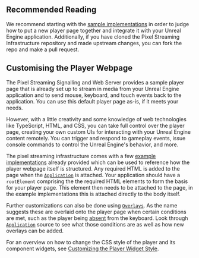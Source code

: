 ## Recommended Reading
We recommend starting with the [sample implementations](/Frontend/implementations/EpicGames/src) in order to judge how to put a new player page together and integrate it with your Unreal Engine application. Additionally, if you have cloned the Pixel Streaming Infrastructure repository and made upstream changes, you can fork the repo and make a pull request.


## Customising the Player Webpage
The Pixel Streaming Signalling and Web Server provides a sample player page that is already set up to stream in media from your Unreal Engine application and to send mouse, keyboard, and touch events back to the application. You can use this default player page as-is, if it meets your needs.

However, with a little creativity and some knowledge of web technologies like TypeScript, HTML, and CSS, you can take full control over the player page, creating your own custom UIs for interacting with your Unreal Engine content remotely. You can trigger and respond to gameplay events, issue console commands to control the Unreal Engine's behavior, and more.

The pixel streaming infrastructure comes with a few [example implementations](/Frontend/implementations/) already provided which can be used to reference how the player webpage itself is structured. Any required HTML is added to the page when the [`Application`](/Frontend/ui-library/src/Application/Application.ts) is attached. Your application should have a `rootElement` comprising the the required HTML elements to form the basis for your player page. This element then needs to be attached to the page, in the example implementations this is attached directly to the body itself.

Further customizations can also be done using [`Overlays`](/Frontend/ui-library/src/Overlay). As the name suggests these are overlaid onto the player page when certain conditions are met, such as the player being [absent](/Frontend/ui-library/src/AFKOverlay.ts) from the keyboard. Look through [`Application`](/Frontend/ui-library/src/Application/Application.ts) source to see what those conditions are as well as how new overlays can be added.

For an overview on how to change the CSS style of the player and its component widgets, see [Customizing the Player Widget Style](/Frontend/Docs/Customizing%20the%20Player%20Widget%20Style.md).

